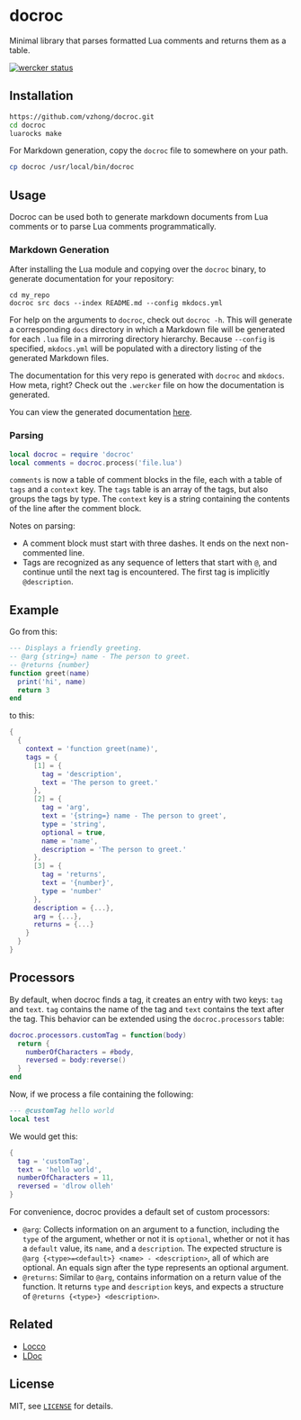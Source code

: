 # docroc

Minimal library that parses formatted Lua comments and returns them as a table.

[![wercker status](https://app.wercker.com/status/78494385c64939804e31a3ff0992c4fa/s/master "wercker status")](https://app.wercker.com/project/bykey/78494385c64939804e31a3ff0992c4fa)

## Installation

```sh
https://github.com/vzhong/docroc.git
cd docroc
luarocks make
```

For Markdown generation, copy the `docroc` file to somewhere on your path.

```sh
cp docroc /usr/local/bin/docroc
```

## Usage

Docroc can be used both to generate markdown documents from Lua comments or to parse Lua comments programmatically.

### Markdown Generation

After installing the Lua module and copying over the `docroc` binary, to generate documentation for your repository:

```
cd my_repo
docroc src docs --index README.md --config mkdocs.yml
```

For help on the arguments to `docroc`, check out `docroc -h`. This will generate a corresponding `docs`
directory in which a Markdown file will be generated for each `.lua` file in a mirroring directory hierarchy.
Because `--config` is specified, `mkdocs.yml` will be populated with a directory listing of the generated
Markdown files.

The documentation for this very repo is generated with `docroc` and `mkdocs`. How meta, right? Check out the
`.wercker` file on how the documentation is generated.

You can view the generated documentation [here](http://www.victorzhong.com/docroc/).

### Parsing

```lua
local docroc = require 'docroc'
local comments = docroc.process('file.lua')
```

`comments` is now a table of comment blocks in the file, each with a table of `tags` and a `context`
key. The `tags` table is an array of the tags, but also groups the tags by type. The `context` key
is a string containing the contents of the line after the comment block.

Notes on parsing:

- A comment block must start with three dashes. It ends on the next non-commented line.
- Tags are recognized as any sequence of letters that start with `@`, and continue until the next
tag is encountered. The first tag is implicitly `@description`.

Example
---

Go from this:

```lua
--- Displays a friendly greeting.
-- @arg {string=} name - The person to greet.
-- @returns {number}
function greet(name)
  print('hi', name)
  return 3
end
```

to this:

```lua
{
  {
    context = 'function greet(name)',
    tags = {
      [1] = {
        tag = 'description',
        text = 'The person to greet.'
      },
      [2] = {
        tag = 'arg',
        text = '{string=} name - The person to greet',
        type = 'string',
        optional = true,
        name = 'name',
        description = 'The person to greet.'
      },
      [3] = {
        tag = 'returns',
        text = '{number}',
        type = 'number'
      },
      description = {...},
      arg = {...},
      returns = {...}
    }
  }
}
```

Processors
---

By default, when docroc finds a tag, it creates an entry with two keys: `tag` and `text`.  `tag`
contains the name of the tag and `text` contains the text after the tag.  This behavior can be
extended using the `docroc.processors` table:

```lua
docroc.processors.customTag = function(body)
  return {
    numberOfCharacters = #body,
    reversed = body:reverse()
  }
end
```

Now, if we process a file containing the following:

```lua
--- @customTag hello world
local test
```

We would get this:

```lua
{
  tag = 'customTag',
  text = 'hello world',
  numberOfCharacters = 11,
  reversed = 'dlrow olleh'
}
```

For convenience, docroc provides a default set of custom processors:

- `@arg`: Collects information on an argument to a function, including the `type` of the argument,
whether or not it is `optional`, whether or not it has a `default` value, its `name`, and a
`description`.  The expected structure is `@arg {<type>=<default>} <name> - <description>`, all of
which are optional.  An equals sign after the type represents an optional argument.
- `@returns`: Similar to `@arg`, contains information on a return value of the function.  It
returns `type` and `description` keys, and expects a structure of `@returns {<type>} <description>`.

Related
---

- [Locco](http://rgieseke.github.io/locco)
- [LDoc](https://github.com/stevedonovan/LDoc)

License
---

MIT, see [`LICENSE`](LICENSE) for details.
